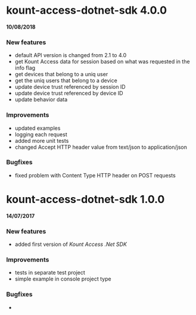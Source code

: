 kount-access-dotnet-sdk 4.0.0
===========================
**10/08/2018**

### New features
* default API version is changed from 2.1 to 4.0
* get Kount Access data for session based on what was requested in the info flag
* get devices that belong to a uniq user
* get the uniq users that belong to a device
* update device trust referenced by session ID 
* update device trust referenced by device ID 
* update behavior data

### Improvements
* updated examples
* logging each request
* added more unit tests
* changed Accept HTTP header value from text/json to application/json

### Bugfixes
- fixed problem with Content Type HTTP header on POST requests

kount-access-dotnet-sdk 1.0.0
===========================
**14/07/2017**

### New features
* added first version of *Kount Access .Net SDK*

### Improvements
* tests in separate test project
* simple example in console project type

### Bugfixes
-

